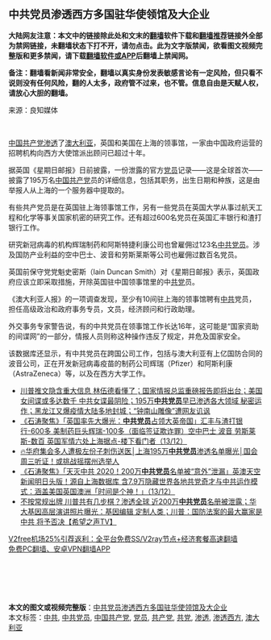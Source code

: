  <h2>中共党员渗透西方多国驻华使领馆及大企业</h2> <p class="notice"><b>大陆网友注意：本文中的链接除此处和文末的<a href="https://github.com/bannedbook/fanqiang" >翻墙</a>软件下载和<a href="https://github.com/killgcd/justmysocks/blob/master/README.md">翻墙推荐</a>链接外全部为禁网链接，未翻墙状态下打不开，请勿点击。此为文字版禁闻，欲看图文视频完整版和更多禁闻，请下载<a href="https://github.com/bannedbook/fanqiang">翻墙软件或APP</a>后翻墙上禁闻网。</p><p>备注：翻墙看新闻非常安全，翻墙以真实身份发表敏感言论有一定风险，但只看不说则没有任何风险，翻的人太多，政府管不过来，也不管。信息自由是天赋人权，请放心大胆的翻墙。</b></p>  <div class="entry"> <p>来源：良知媒体</p> <p></br></p> <p><span class='wp_keywordlink_affiliate'><a href="https://www.bannedbook.org/" title="中国" target="_blank">中国</a></span><a href="https://www.bannedbook.org/bnews/tag/%e5%85%b1%e4%ba%a7%e5%85%9a/" class="st_tag internal_tag" rel="tag" title="标签 共产党 下的日志">共产党</a><a href="https://www.bannedbook.org/bnews/tag/%E6%B8%97%E9%80%8F/" class="st_tag internal_tag" rel="tag" title="标签 渗透 下的日志">渗透</a>了<a href="https://www.bannedbook.org/bnews/tag/%e6%be%b3%e5%a4%a7%e5%88%a9%e4%ba%9a/" class="st_tag internal_tag" rel="tag" title="标签 澳大利亚 下的日志">澳大利亚</a>，英国和美国在上海的领事馆，一家由中国政府运营的招聘机构向西方大使馆派出顾问已超过十年。</p>  <p>据英国《星期日邮报》日前披露，一份泄露的官方<a href="https://www.bannedbook.org/bnews/tag/%E5%85%9A%E5%91%98/" class="st_tag internal_tag" rel="tag" title="标签 党员 下的日志">党员</a>记录——这是全球首次——披露了195万名<a href="https://www.bannedbook.org/bnews/tag/%e4%b8%ad%e5%9b%bd%e5%85%b1%e4%ba%a7%e5%85%9a/" class="st_tag internal_tag" rel="tag" title="标签 中国共产党 下的日志">中国共产党</a>员的详细信息，包括其职务，出生日期和种族，这是由举报人从上海的一个服务器中提取的。</p> <p>有些共产党员是在英国驻上海领事馆工作，另有一些党员在英国大学从事过航天工程和化学等事关国家机密的研究工作。还有超过600名党员在英国汇丰银行和渣打银行工作。</p> <p>研究新冠病毒的机构辉瑞制药和阿斯特捷利康公司也曾雇佣过123名<a href="https://www.bannedbook.org/bnews/tag/%E4%B8%AD%E5%85%B1%E5%85%9A%E5%91%98/" class="st_tag internal_tag" rel="tag" title="标签 中共党员 下的日志">中共党员</a>。涉及国防产业利益的空中巴士、波音和劳斯莱斯等公司也雇佣过数百名党员。</p>  <p>英国前保守党党魁史密斯（Iain Duncan Smith）对《星期日邮报》表示，英国政府应该立即采取措施，开除英国驻中国领事馆里的中<a href="https://www.bannedbook.org/bnews/tag/%E5%85%B1%E5%85%9A/" class="st_tag internal_tag" rel="tag" title="标签 共党 下的日志">共党</a>员。</p> <p>《澳大利亚人报》的一项调查发现，至少有10间驻上海的领事馆聘有<a href="https://www.bannedbook.org/bnews/tag/%e4%b8%ad%e5%85%b1/" class="st_tag internal_tag" rel="tag" title="标签 中共 下的日志">中共</a>党员，担任高级政治和政府事务专员，文员，经济顾问和行政助理。</p> <p>外交事务专家警告说，有的中共党员在领事馆工作长达16年，这可能是“国家资助的间谍网”的一部分，情报人员则称这种操作违反了规定，并危及国家安全。</p>  <p>该数据库还显示，有中共党员在跨国公司工作，包括与澳大利亚有上亿国防合同的波音公司，正在开发新冠病毒疫苗的制药公司辉瑞（Pfizer）和阿斯利康（AstraZeneca）等，以及在西方大学工作。</p> <ul class='op-related-articles' title='相关阅读'> <li><a href='https://www.bannedbook.org/bnews/bannedvideo/20201214/1447599.html' target='_blank'>川普推文隐含重大信息 林伍德看懂了；国家情报总监重磅报告即将出台；美国女间谍或多达数千 中共女谍最阴险；195万<b>中共党员</b>早已渗透各大领域 秘密运作；黑龙江又爆疫情大陆多地封城；“钟南山雕像”遭网友讥讽</a></li> <li><a href='https://www.bannedbook.org/bnews/bannedvideo/20201214/1447484.html' target='_blank'>《石涛聚焦》「英国率先大爆光：<b>中共党员</b>占领大英帝国」汇丰与渣打银行-600多 美制药巨头辉瑞-100多（面临签证欺诈罪）空中巴士 波音 劳斯莱斯-数百 英国军情六处上海据点-楼下看门者（13/12）</a></li> <li><a href='https://www.bannedbook.org/bnews/bannedvideo/20201214/1447471.html' target='_blank'>🔥华府集会多人遭极左份子刺伤送医│上海195万<b>中共党员</b>渗透名单曝光│国会周三听证！或挑战摇摆州选举人</a></li> <li><a href='https://www.bannedbook.org/bnews/bannedvideo/20201214/1447341.html' target='_blank'>《石涛聚焦》「天灭中共 2020！200万<b>中共党员</b>名单被“意外”泄漏」英澳天空新闻明日头版！源自上海数据库 含7.9万隐藏世界各地共党奇才与中共运作模式：涵盖美国英国澳洲「时间是个神！」（13/12）</a></li> <li><a href='https://www.bannedbook.org/bnews/cbnews/20201214/1447296.html' target='_blank'>不按常规出牌 川普共有几步棋？渗透全球 近200万<b>中共党员</b>名册被泄露；华大基因高层演讲照片曝光：基因编辑 定制人类；川普：国防法案的最大赢家是中共 将予否决【希望之声TV】</a></li> </ul> <p class="texttj"> <a href="https://github.com/bannedbook/fanqiang/wiki/V2ray%E6%9C%BA%E5%9C%BA" target="_blank">V2free机场25%引荐返利：全平台免费SS/V2ray节点+经济套餐高速翻墙</a><br/> <a href="https://github.com/bannedbook/fanqiang/wiki/%E7%A6%81%E9%97%BB%E7%BD%91%E5%AE%89%E5%8D%93%E7%BF%BB%E5%A2%99%E6%96%B0%E9%97%BBAPP" target="_blank">免费PC翻墙、安卓VPN翻墙APP</a></p><p></br></br><br /> </br></p><a name='sharetosocial'></a>       <div><b>本文的图文或视频完整版</b>：<a href='https://www.bannedbook.org/bnews/cbnews/20201214/1447672.html'>中共党员渗透西方多国驻华使领馆及大企业</a></div>  </div><!--END ENTRY--> <div class="postfooter"> <div>本文标签：<a href="https://www.bannedbook.org/bnews/tag/%e4%b8%ad%e5%85%b1/" rel="tag">中共</a>, <a href="https://www.bannedbook.org/bnews/tag/%E4%B8%AD%E5%85%B1%E5%85%9A%E5%91%98/" rel="tag">中共党员</a>, <a href="https://www.bannedbook.org/bnews/tag/%e4%b8%ad%e5%9b%bd%e5%85%b1%e4%ba%a7%e5%85%9a/" rel="tag">中国共产党</a>, <a href="https://www.bannedbook.org/bnews/tag/%E5%85%9A%E5%91%98/" rel="tag">党员</a>, <a href="https://www.bannedbook.org/bnews/tag/%e5%85%b1%e4%ba%a7%e5%85%9a/" rel="tag">共产党</a>, <a href="https://www.bannedbook.org/bnews/tag/%E5%85%B1%E5%85%9A/" rel="tag">共党</a>, <a href="https://www.bannedbook.org/bnews/tag/%E6%B8%97%E9%80%8F/" rel="tag">渗透</a>, <a href="https://www.bannedbook.org/bnews/tag/%E6%B8%97%E9%80%8F%E8%A5%BF%E6%96%B9/" rel="tag">渗透西方</a>, <a href="https://www.bannedbook.org/bnews/tag/%e6%be%b3%e5%a4%a7%e5%88%a9%e4%ba%9a/" rel="tag">澳大利亚</a></div>  </div><!--END POSTFOOTER--> 